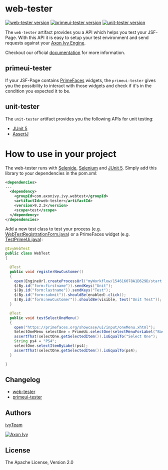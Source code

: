 # web-tester

[![web-tester version][0]][1] [![primeui-tester version][2]][3] [![unit-tester version][4]][5]

The `web-tester` artifact provides you a API which helps you test your JSF-Page.
With this API it is easy to setup your test environment and send requests
against your [Axon Ivy Engine](https://developer.axonivy.com/download).

Checkout our official
[documentation](https://developer.axonivy.com/doc/9.2/concepts/testing/web-testing.html)
for more information.

## primeui-tester

If your JSF-Page contains [PrimeFaces](https://www.primefaces.org/showcase/)
widgets, the `primeui-tester` gives you the possibility to interact with those
widgets and check if it's in the condition you expected it to be.

## unit-tester

The `unit-tester` artifact provides you the following APIs for unit testing:

* [JUnit 5](https://junit.org/junit5/) 
* [AssertJ](https://assertj.github.io/doc/)

# How to use in your project

The web-tester runs with [Selenide](https://selenide.org/),
[Selenium](https://selenium.dev/projects/) and [JUnit
5](https://junit.org/junit5/). Simply add this library to your dependencies in
the pom.xml:

```xml
<dependencies>
...
  <dependency>
    <groupId>com.axonivy.ivy.webtest</groupId>
    <artifactId>web-tester</artifactId>
    <version>9.2.2</version>
    <scope>test</scope>
  </dependency>
</dependencies>
```

Add a new test class to test your process (e.g.
[WebTestRegistrationForm.java](https://github.com/axonivy/project-build-examples/blob/master/compile-test/crmIntegrationTests/src_test/ch/ivyteam/integrationtest/WebTestRegistrationForm.java))
or a PrimeFaces widget (e.g.
[TestPrimeUi.java](primeui-tester/src/test/java/com/axonivy/ivy/webtest/primeui/TestPrimeUi.java)):

```java
@IvyWebTest
public class WebTest
{

  @Test
  public void registerNewCustomer()
  {
    open(EngineUrl.createProcessUrl("myWorkflow/154616078A1D629D/start.ivp"));
    $(By.id("form:firstname")).sendKeys("Unit");
    $(By.id("form:lastname")).sendKeys("Test");
    $(By.id("form:submit")).shouldBe(enabled).click();
    $(By.id("form:newCustomer")).shouldBe(visible, text("Unit Test"));
  }

  @Test
  public void testSelectOneMenu()
  {
    open("https://primefaces.org/showcase/ui/input/oneMenu.xhtml");
    SelectOneMenu selectOne = PrimeUi.selectOne(selectMenuForLabel("Basic:"));
    assertThat(selectOne.getSelectedItem()).isEqualTo("Select One");
    String ps4 = "PS4";
    selectOne.selectItemByLabel(ps4);
    assertThat(selectOne.getSelectedItem()).isEqualTo(ps4);
  }

}
```

## Changelog

* [web-tester](web-tester/CHANGELOG.md)
* [primeui-tester](primeui-tester/CHANGELOG.md)

## Authors

[ivyTeam](https://developer.axonivy.com/)

[![Axon Ivy](https://www.axonivy.com/hubfs/brand/axonivy-logo-black.svg)](http://www.axonivy.com)

## License

The Apache License, Version 2.0

[0]: https://img.shields.io/badge/web--tester-9.2.2-green
[1]: https://repo1.maven.org/maven2/com/axonivy/ivy/webtest/web-tester/
[2]: https://img.shields.io/badge/primeui--tester-9.2.2-green
[3]: https://repo1.maven.org/maven2/com/axonivy/ivy/webtest/primeui-tester/
[4]: https://img.shields.io/badge/unit--tester-9.2.2-green
[5]: https://repo1.maven.org/maven2/com/axonivy/ivy/test/unit-tester/
